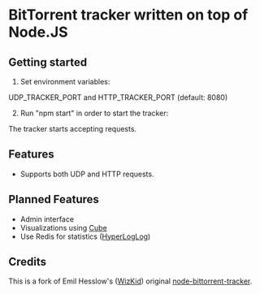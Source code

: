 BitTorrent tracker written on top of Node.JS
============================================

## Getting started

1. Set environment variables:

  UDP_TRACKER_PORT and HTTP_TRACKER_PORT (default: 8080)

2. Run "npm start" in order to start the tracker:

  The tracker starts accepting requests.

## Features

+ Supports both UDP and HTTP requests.

## Planned Features

+ Admin interface
+ Visualizations using [Cube](https://github.com/square/cube)
+ Use Redis for statistics ([HyperLogLog](http://antirez.com/news/75))

## Credits

This is a fork of Emil Hesslow's ([WizKid](https://github.com/WizKid)) original
[node-bittorrent-tracker](https://github.com/WizKid/node-bittorrent-tracker).
